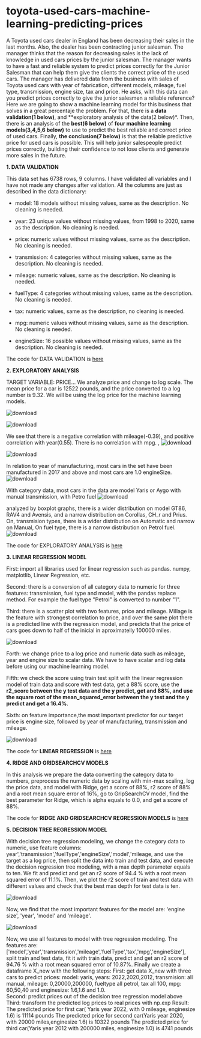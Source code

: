 # toyota-used-cars-machine-learning-predicting-prices

A Toyota used cars dealer in England has been decreasing their sales in the last months.  Also, the dealer has been contracting junior salesman.  The manager thinks that the reason for decreasing sales is the lack of knowledge in used cars prices by the junior salesman.  The manager wants to have a   fast and reliable system to predict prices correctly for the Junior Salesman that can help them give the clients the correct price of the used cars. The manager has delivered data from the business with sales of Toyota used cars with year of fabrication,  different models, mileage, fuel type, transmission, engine size, tax and price.  He asks, with this data can you predict prices correctly to give the junior salesmen a reliable reference?
Here we are going to show a machine learning model for this business  that solves in a great percentaje the problem.
For that, there is a **data validation(1 below)**, and **exploratory analysis of the data(2 below)*.  Then, there is an analysis of the **best(6 below)** of **four machine learning models(3,4,5,6 below)** to use to predict the best reliable and correct price of used cars.  Finally,  **the conclusion(7 below)** is that the reliable predictive price for used cars is possible. This  will help junior salespeople predict prices correctly,  building  their confidence to not lose clients   and  generate more sales in the future.

**1. DATA VALIDATION**

This data set has 6738 rows, 9 columns. I have validated all variables and I have not made any changes after validation. All the columns are just as described in the data dictionary:

- model: 18 models without missing values, same as the description. No cleaning is needed.

- year: 23 unique values without missing values, from 1998 to 2020, same as the description. No cleaning is needed.

- price: numeric values without missing values, same as the description. No cleaning is needed.

- transmission: 4 categories without missing values, same as the description. No cleaning is needed.

- mileage: numeric values, same as the description. No cleaning is needed.

- fuelType: 4 categories without missing values, same as the description. No cleaning is needed.

- tax: numeric values, same as the description, no cleaning is needed.

- mpg: numeric values without missing values, same as the description. No cleaning is needed.

- engineSize: 16 possible values without missing values, same as the description. No cleaning is needed.

The code for DATA VALIDATION is [here](data-validation)


**2. EXPLORATORY ANALYSIS**

TARGET VARIABLE: PRICE... We analyze price and change to log scale. The mean price for a car is 12522 pounds, and the price converted to a log number is 9.32. We will be using the log price for the machine learning models.

![download](https://user-images.githubusercontent.com/53232113/219167241-e3c7bb2f-064a-4340-b01a-6e7884cc2674.png)

![download](https://user-images.githubusercontent.com/53232113/219168418-164b5aeb-e057-4c77-9916-066ec727f88f.png)

We see that there is a negative correlation with mileage(-0.39), and positive correlation with year(0.55). There is no correlation with mpg. , 
![download](https://user-images.githubusercontent.com/53232113/219169324-27ab7071-0de7-4225-b51f-ba08237f4e95.png)

![download](https://user-images.githubusercontent.com/53232113/219169364-3531a9b4-391e-4271-8c52-f8f4dd66db4a.png)

In relation to year of manufacturing, most cars in the set have been manufactured in 2017 and above and most cars are 1.0 engineSize. 
![download](https://user-images.githubusercontent.com/53232113/219169405-dd5934b4-68de-4f1e-a1ad-31facc9529b9.png)

With category data, most cars in the data are model Yaris or Aygo with manual transmission, with Petro fuel 
![download](https://user-images.githubusercontent.com/53232113/219169451-c2be0cd0-8194-44ef-94c3-da313b72380a.png)

analyzed by boxplot graphs, there is a wider distribution on model GT86, RAV4 and Avensis, and a narrow distribution on Corollas, CH_r and Prius. On, transmision types, there is a wider distribution on Automatic and narrow on Manual, On fuel type, there is a narrow distribution on Petrol fuel.
![download](https://user-images.githubusercontent.com/53232113/219169489-1a1d1eca-0d55-42f8-976b-bbd90bd99779.png)

The code for EXPLORATORY ANALYSIS is [here](exploratory)

**3. LINEAR REGRESSION MODEL**

First: import all libraries used for linear regression such as pandas. numpy, matplotlib, Linear Regression, etc.

Second: there is a conversion of all category data to numeric for three features: transmission, fuel type and model, with the pandas replace method. For example the fuel type "Petrol" is converted to number "1".

Third: there is a scatter plot with two features, price and mileage. Millage is the feature with strongest correlation to price, and over the same plot there is a predicted line with the regression model, and predicts that the price of cars goes down to half of the inicial in aproximatelly 100000 miles.



![download](https://user-images.githubusercontent.com/53232113/219202279-d9d6e92e-c9f4-4ca8-aaea-674e885a0dbf.png)

Forth: we change price to a log price and numeric data such as mileage, year and engine size to scalar data. We have to have scalar and log data before using our machine learning model.

Fifth: we check the score using train test split with the linear regression model of train data and score with test data, get a 88% score, use the **r2_score between the y test data and the y predict, get and 88%, and use the square root of the mean_squared_error between the y test and the y predict and get a 16.4%**.

Sixth: on feature importance,the most important predictor for our target price is engine size, followed by year of manufacturing, transmission and mileage.

![download](https://user-images.githubusercontent.com/53232113/219202349-8cada64d-df24-4c5b-a054-9919e82299cf.png)

The code for **LINEAR REGRESSION** is [here](linear-regression)

**4. RIDGE AND GRIDSEARCHCV MODELS**

In this analysis we prepare the data converting the category data to numbers, preprocess the numeric data by scaling with min-max scaling, log the price data, and model with Ridge, get a score of 88%, r2 score of 88% and a root mean square error of 16%, go to GripSearchCV model, find the best parameter for Ridge, which is alpha equals to 0.0, and get a score of 88%.

The code for **RIDGE AND GRIDSEARCHCV REGRESSION MODELS** is [here](ridge)

**5. DECISION TREE REGRESSION MODEL**

With decision tree regression modeling, we change the category data to numeric, use feature columns: year','transmission','fuelType','engineSize','model','mileage, and use the target as a log price, then split the data into train and test data, and execute the decision  regression tree modeling, with a max  depth parameter equals to ten.  We fit and predict and get an r2 score of 94.4 % with a root mean squared error of 11.1%.  Then, we plot the r2 score of train and test data with different values and check that the best max depth for test data is ten.           
         
![download](https://user-images.githubusercontent.com/53232113/219208025-bff89f6f-71ad-4a57-83e8-0aeecf192cfd.png)

Now, we find that  the most important features for the model are: 'engine size', 'year', 'model' and 'mileage'.

![download](https://user-images.githubusercontent.com/53232113/219208053-80964ece-1528-4913-92c1-bd35b9f5ef0a.png)

Now, we use all features to model with tree regression modeling. The features are:
['model','year','transmission','mileage','fuelType','tax','mpg','engineSize'], split train and test data, fit it with train data, predict and get an r2 score of 94.76 % with a root mean squared error of 10.87%.
Finally we create a dataframe X_new with the following steps:
 First: get data X_new with three cars to predict prices:  model: yaris, years: 2022,2020,2012, transmision:     all  manual, mileage: 0,20000,200000,  fueltype all petrol, tax all 100, mpg: 60,50,40 and enginesize:         1.6,1.6 and 1.0.  
 Second: predict prices out of the decision tree regression model above
 Third: transform the predicted log prices to real prices with np.exp
 Result:   The predicted price for first car( Yaris year 2022, with 0 mileage, enginesize 1.6) is 11114 pounds
          The predicted price for second car(Yaris year 2020, with 20000 miles,enginesize 1.6) is 10322 pounds
         The predicted price for third car(Yaris year 2012 with 200000 miles, enginesize 1.0) is 4741 pounds
